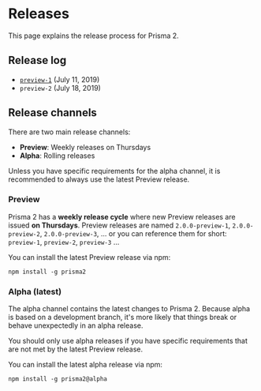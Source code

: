 # Releases

This page explains the release process for Prisma 2.

## Release log

- [`preview-1`](./preview-1.md) (July 11, 2019)
- `preview-2` (July 18, 2019) 

## Release channels

There are two main release channels:

- **Preview**: Weekly releases on Thursdays
- **Alpha**: Rolling releases

Unless you have specific requirements for the alpha channel, it is recommended to always use the latest Preview release.

### Preview

Prisma 2 has a **weekly release cycle** where new Preview releases are issued **on Thursdays**. Preview releases are named `2.0.0-preview-1`, `2.0.0-preview-2`, `2.0.0-preview-3`, ... or you can reference them for short: `preview-1`, `preview-2`, `preview-3` ...

You can install the latest Preview release via npm:

```
npm install -g prisma2
```

### Alpha (latest)

The alpha channel contains the latest changes to Prisma 2. Because alpha is based on a development branch, it's more likely that things break or behave unexpectedly in an alpha release.

You should only use alpha releases if you have specific requirements that are not met by the latest Preview release.

You can install the latest alpha release via npm:

```
npm install -g prisma2@alpha
```
